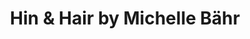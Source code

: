 ---
title: "Hin & Hair by Michelle Bähr"
url: /dossenheim/hin-und-hair-by-michelle-baehr/
shop: Friseur
---